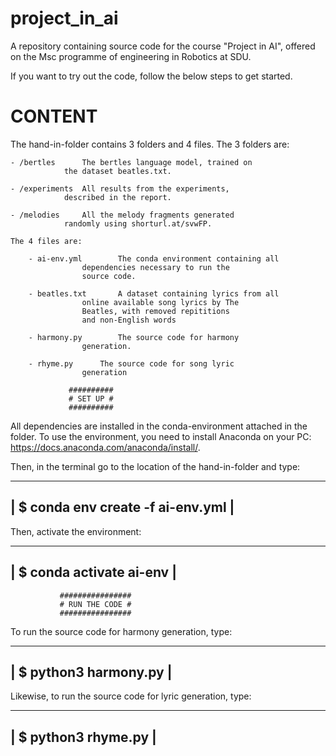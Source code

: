 # project_in_ai
A repository containing source code for the course "Project in AI", offered on the Msc programme of engineering in Robotics at SDU.

If you want to try out the code, follow the below steps to get started.


# CONTENT

The hand-in-folder contains 3 folders and 4 files. The 3 folders are:

	- /bertles 		The bertles language model, trained on
				the dataset beatles.txt.
				
	- /experiments 	All results from the experiments, 
				described in the report.
				
	- /melodies		All the melody fragments generated
				randomly using shorturl.at/svwFP.

    The 4 files are:
    
    	- ai-env.yml		The conda environment containing all
    				dependencies necessary to run the
    				source code.
    	
    	- beatles.txt		A dataset containing lyrics from all 
    				online available song lyrics by The 
    				Beatles, with removed repititions
    				and non-English words
    	
    	- harmony.py		The source code for harmony 
    				generation.
    	
    	- rhyme.py		The source code for song lyric 
    				generation
    
			     ##########
			     # SET UP #
			     ##########

All dependencies are installed in the conda-environment attached in the 
folder. To use the environment, you need to install Anaconda on your PC:
https://docs.anaconda.com/anaconda/install/. 

Then, in the terminal go to the location of the hand-in-folder and type:

 --------------------------------------------------------------------------
 | $ 	conda env create -f ai-env.yml                                      |
 --------------------------------------------------------------------------

Then, activate the environment:

 --------------------------------------------------------------------------
 | $	conda activate ai-env                              		              |
 --------------------------------------------------------------------------
 
 			   ################
 			   # RUN THE CODE #
 			   ################
 
To run the source code for harmony generation, type:

 --------------------------------------------------------------------------
 | $ 	python3 harmony.py                                   	              |
 --------------------------------------------------------------------------
 
 Likewise, to run the source code for lyric generation, type:
 
 --------------------------------------------------------------------------
 | $ 	python3 rhyme.py                                     	              |
 --------------------------------------------------------------------------




 
 

